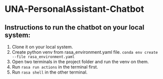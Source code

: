 # UNA-PersonalAssistant-Chatbot
## Instructions to run the chatbot on your local system:
  1) Clone it on your local system.
  2) Create python venv from rasa_environment.yaml file.
     ``` conda env create --file rasa_environment.yaml ```
  3) Open two terminals in the project folder and run the venv on them.
  4) Run ``` rasa run actions ``` in the terminal first.
  5) Run  ``` rasa shell ``` in the other terminal.
 
